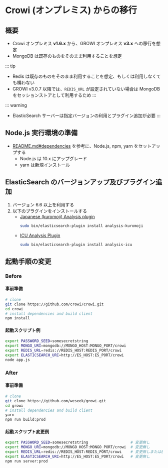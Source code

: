 # Crowi (オンプレミス) からの移行

## 概要

- Crowi オンプレミス **v1.6.x** から、GROWI オンプレミス **v3.x** への移行を想定
- MongoDB は既存のものをそのまま利用することを想定

::: tip
- Redis は既存のものをそのまま利用することを想定、もしくは利用しなくても構わない
- GROWI v3.0.7 以降では、`REDIS_URL` が設定されていない場合は MongoDB をセッションストアとして利用するため
:::

::: warning
- ElasticSearch サーバーは指定バージョンの利用とプラグイン追加が必要
:::

## Node.js 実行環境の準備

- [README.md#dependencies](https://github.com/weseek/growi/blob/master/README.md#dependencies) を参考に、Node.js, npm, yarn をセットアップする
  - Node.js は 10.x にアップグレード
  - yarn は新規インストール

## ElasticSearch のバージョンアップ及びプラグイン追加

1. バージョン 6.6 以上を利用する  
1. 以下のプラグインをインストールする
    - [Japanese (kuromoji) Analysis plugin](https://www.elastic.co/guide/en/elasticsearch/plugins/current/analysis-kuromoji.html)
        ```bash
        sudo bin/elasticsearch-plugin install analysis-kuromoji
        ```
    - [ICU Analysis Plugin](https://www.elastic.co/guide/en/elasticsearch/plugins/current/analysis-icu.html)
        ```bash
        sudo bin/elasticsearch-plugin install analysis-icu
        ```

## 起動手順の変更

### Before

#### 事前準備

```bash
# clone
git clone https://github.com/crowi/crowi.git
cd crowi
# install dependencies and build client
npm install
```

#### 起動スクリプト例

```bash
export PASSWORD_SEED=somesecretstring
export MONGO_URI=mongodb://MONGO_HOST:MONGO_PORT/crowi
export REDIS_URL=redis://REDIS_HOST:REDIS_PORT/crowi
export ELASTICSEARCH_URI=http://ES_HOST:ES_PORT/crowi
node app.js
```

### After

#### 事前準備

```bash
# clone
git clone https://github.com/weseek/growi.git
cd growi
# install dependencies and build client
yarn
npm run build:prod
```

#### 起動スクリプト変更例

```bash
export PASSWORD_SEED=somesecretstring                   # 変更無し
export MONGO_URI=mongodb://MONGO_HOST:MONGO_PORT/crowi  # 変更無し
export REDIS_URL=redis://REDIS_HOST:REDIS_PORT/crowi    # 変更無しまたは削除
export ELASTICSEARCH_URI=http://ES_HOST:ES_PORT/crowi   # 変更無し
npm run server:prod
```
